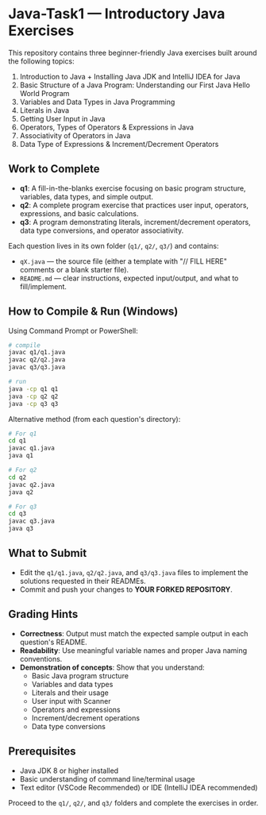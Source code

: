# Java-Task1 — Introductory Java Exercises

This repository contains three beginner-friendly Java exercises built around the following topics:

1. Introduction to Java + Installing Java JDK and IntelliJ IDEA for Java
2. Basic Structure of a Java Program: Understanding our First Java Hello World Program
3. Variables and Data Types in Java Programming
4. Literals in Java
5. Getting User Input in Java
6. Operators, Types of Operators & Expressions in Java
7. Associativity of Operators in Java
8. Data Type of Expressions & Increment/Decrement Operators

## Work to Complete

- **q1**: A fill-in-the-blanks exercise focusing on basic program structure, variables, data types, and simple output.
- **q2**: A complete program exercise that practices user input, operators, expressions, and basic calculations.
- **q3**: A program demonstrating literals, increment/decrement operators, data type conversions, and operator associativity.

Each question lives in its own folder (`q1/`, `q2/`, `q3/`) and contains:

- `qX.java` — the source file (either a template with "// FILL HERE" comments or a blank starter file).
- `README.md` — clear instructions, expected input/output, and what to fill/implement.

## How to Compile & Run (Windows)

Using Command Prompt or PowerShell:

```bash
# compile
javac q1/q1.java
javac q2/q2.java
javac q3/q3.java

# run
java -cp q1 q1
java -cp q2 q2
java -cp q3 q3
```

Alternative method (from each question's directory):

```bash
# For q1
cd q1
javac q1.java
java q1

# For q2
cd q2
javac q2.java
java q2

# For q3
cd q3
javac q3.java
java q3
```

## What to Submit

- Edit the `q1/q1.java`, `q2/q2.java`, and `q3/q3.java` files to implement the solutions requested in their READMEs.
- Commit and push your changes to **YOUR FORKED REPOSITORY**.

## Grading Hints

- **Correctness**: Output must match the expected sample output in each question's README.
- **Readability**: Use meaningful variable names and proper Java naming conventions.
- **Demonstration of concepts**: Show that you understand:
  - Basic Java program structure
  - Variables and data types
  - Literals and their usage
  - User input with Scanner
  - Operators and expressions
  - Increment/decrement operations
  - Data type conversions

## Prerequisites

- Java JDK 8 or higher installed
- Basic understanding of command line/terminal usage
- Text editor (VSCode Recommended) or IDE (IntelliJ IDEA recommended)

Proceed to the `q1/`, `q2/`, and `q3/` folders and complete the exercises in order.